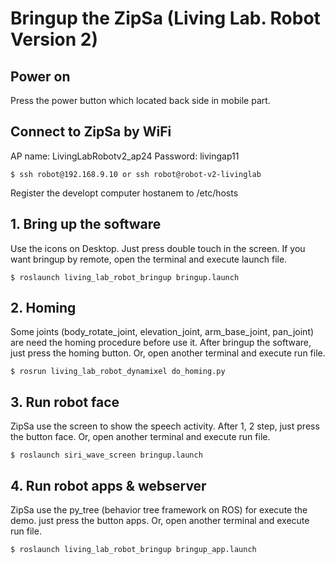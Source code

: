 # Bringup the ZipSa (Living Lab. Robot Version 2)

## Power on

Press the power button which located back side in mobile part.


## Connect to ZipSa by WiFi

AP name: LivingLabRobotv2_ap24
Password: livingap11

    $ ssh robot@192.168.9.10 or ssh robot@robot-v2-livinglab


Register the developt computer hostanem to /etc/hosts


## 1. Bring up the software

Use the icons on Desktop. Just press double touch in the screen. If you want bringup by remote, open the terminal and execute launch file.

    $ roslaunch living_lab_robot_bringup bringup.launch


## 2. Homing

Some joints (body_rotate_joint, elevation_joint, arm_base_joint, pan_joint) are need the homing procedure before use it. After bringup the software, just press the homing button. Or, open another terminal and execute run file.

    $ rosrun living_lab_robot_dynamixel do_homing.py


## 3. Run robot face

ZipSa use the screen to show the speech activity. After 1, 2 step, just press the button face. Or, open another terminal and execute run file.

    $ roslaunch siri_wave_screen bringup.launch


## 4. Run robot apps & webserver

ZipSa use the py_tree (behavior tree framework on ROS) for execute the demo. just press the button apps. Or, open another terminal and execute run file.

    $ roslaunch living_lab_robot_bringup bringup_app.launch